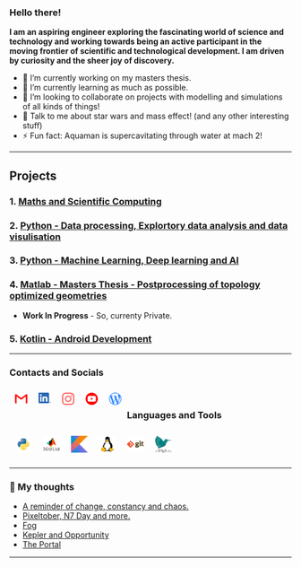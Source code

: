 ### Hello there! 

**I am an aspiring engineer exploring the fascinating world of science and technology and working towards being an active participant in the moving frontier of scientific and technological development. I am driven by curiosity and the sheer joy of discovery.**
<!--
**M87K452b/M87K452b** is a ✨ _special_ ✨ repository because its `README.md` (this file) appears on your GitHub profile.
-->
- 🔭 I’m currently working on my masters thesis.
- 🌱 I’m currently learning as much as possible.
- 👯 I’m looking to collaborate on projects with modelling and simulations of all kinds of things!
- 💬 Talk to me about star wars and mass effect! (and any other interesting stuff)
- ⚡ Fun fact: Aquaman is supercavitating through water at mach 2!
--- 

## Projects
### 1. [Maths and Scientific Computing](https://github.com/M87K452b/Python-projects)
### 2. [Python - Data processing, Explortory data analysis and data visulisation](https://github.com/M87K452b/python-eda-viz)
### 3. [Python - Machine Learning, Deep learning and AI](https://github.com/M87K452b/all-things-ML-DL-AI)
### 4. [Matlab - Masters Thesis - Postprocessing of topology optimized geometries](https://github.com/M87K452b/master-thesis-liu)
* **Work In Progress** - So, currenty Private.
### 5. [Kotlin - Android Development](https://github.com/M87K452b/android-dev-w-kotlin/)

---

### Contacts and Socials

[<img align="left" style="margin:10px" alt="M87K452b | Gmail" width="22px" src="https://github.com/M87K452b/M87K452b/blob/main/icons/gmail.svg"/>][gmail]
[<img align="left" style="margin:10px" alt="M87K452b | LinkedIn" width="22px" src="https://github.com/M87K452b/M87K452b/blob/main/icons/LI-In-Bug.png"/>][linkedin]
[<img align="left" style="margin:10px" alt="M87K452b | Instagram" width="22px" src="https://github.com/M87K452b/M87K452b/blob/main/icons/instagram.svg"/>][instagram]
[<img align="left" style="margin:10px" alt="M87K452b | Instagram" width="22px" src="https://github.com/M87K452b/M87K452b/blob/main/icons/youtube_social_circle_red.png"/>][Youtube]
[<img align="left" style="margin:10px" alt="M87K452b | Blog" width="22px" src="https://github.com/M87K452b/M87K452b/blob/main/icons/wordpress.svg"/>][website]  

<br />

### Languages and Tools

<img align="left" style="margin:10px" alt="Python" width="30px" src="https://raw.githubusercontent.com/github/explore/80688e429a7d4ef2fca1e82350fe8e3517d3494d/topics/python/python.png" />
<img align="left" style="margin:10px" alt="MATLAB" width="30px" src="https://raw.githubusercontent.com/github/explore/80688e429a7d4ef2fca1e82350fe8e3517d3494d/topics/matlab/matlab.png" />
<img align="left" style="margin:10px" alt="Kotlin" width="30px" src="https://raw.githubusercontent.com/github/explore/80688e429a7d4ef2fca1e82350fe8e3517d3494d/topics/kotlin/kotlin.png" />
<img align="left" style="margin:10px" alt="Linux" width="30px" src="https://raw.githubusercontent.com/github/explore/80688e429a7d4ef2fca1e82350fe8e3517d3494d/topics/linux/linux.png"/>
<img align="left" style="margin:10px" alt="Git" width="30px" src="https://raw.githubusercontent.com/github/explore/80688e429a7d4ef2fca1e82350fe8e3517d3494d/topics/git/git.png" />
<img aling="left" style="margin:10px" alt="Latex" width="30px" src="https://raw.githubusercontent.com/github/explore/80688e429a7d4ef2fca1e82350fe8e3517d3494d/topics/latex/latex.png" />
<!--
<img align="left" style="margin:10px" alt="Overleaf" width="30px" src="https://images.ctfassets.net/nrgyaltdicpt/h9dpHuVys19B1sOAWvbP6/5f8d4c6d051f63e4ba450befd56f9189/ologo_square_colour_light_bg.svg" />
<img align="left" style="margin:10px" alt="Terminal" width="30px" src="https://raw.githubusercontent.com/github/explore/80688e429a7d4ef2fca1e82350fe8e3517d3494d/topics/terminal/terminal.png" />
<img aling="left" alt="Markdown" width="30px" src="https://raw.githubusercontent.com/github/explore/80688e429a7d4ef2fca1e82350fe8e3517d3494d/topics/markdown/markdown.png" />
<img align="left" alt="C++" width="30px" src="https://raw.githubusercontent.com/github/explore/80688e429a7d4ef2fca1e82350fe8e3517d3494d/topics/cpp/cpp.png" />
-->

---

### 📕 My thoughts

<!-- BLOG-POST-LIST:START -->
- [A reminder of change, constancy and chaos.](https://naturalfreakuency.wordpress.com/2021/01/05/a-reminder-of-change-constancy-and-chaos/)
- [Pixeltober, N7 Day and more.](https://naturalfreakuency.wordpress.com/2019/11/21/pixeltober-n7-day-and-more/)
- [Fog](https://naturalfreakuency.wordpress.com/2019/08/06/fog/)
- [Kepler and Opportunity](https://naturalfreakuency.wordpress.com/2019/02/23/kepler-and-opportunity/)
- [The Portal](https://naturalfreakuency.wordpress.com/2018/12/15/the-portal/)
<!-- BLOG-POST-LIST:END -->

---


[website]: https://naturalfreakuency.wordpress.com
[instagram]: https://www.instagram.com/stranger_quark
[Youtube]: https://www.youtube.com/channel/UCICL35fS_pE1Z_RKKspeXQw
[linkedin]: https://www.linkedin.com/in/vharivinay
[gmail]: mailto:vhari.vinay.2924@gmail.com
